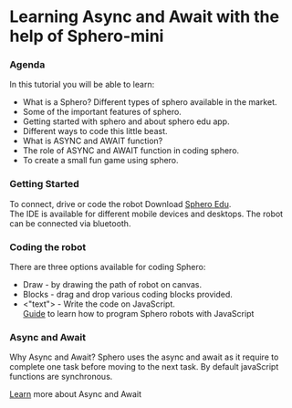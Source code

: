 # Learning Async and Await with the help of Sphero-mini

### Agenda
In this tutorial you will be able to learn: 

* What is a Sphero? Different types of sphero available in the market.<br>
* Some of the important features of sphero.<br>
* Getting started with sphero and about sphero edu app.<br>
* Different ways to code this little beast.<br>
* What is ASYNC and AWAIT function?<br>
* The role of ASYNC and AWAIT function in coding sphero.<br>
* To create a small fun game using sphero.<br>

### Getting Started
To connect, drive or code the robot Download [Sphero Edu](https://edu.sphero.com/d).<br> 
The IDE is available for different mobile devices and desktops. The robot can be connected via bluetooth.

### Coding the robot


There are three options available for coding Sphero:
* Draw - by drawing the path of robot on canvas.
* Blocks - drag and drop various coding blocks provided.
* <"text"> - Write the code on JavaScript.<br>
[Guide](https://sphero.docsapp.io/docs/get-started) to learn how to program Sphero robots with JavaScript

### Async and Await

Why Async and Await?
Sphero uses the async and await as it require to complete one task before moving to the next task. By default javaScript functions are synchronous.

[Learn]() more about Async and Await
